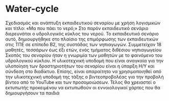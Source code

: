 # Water-cycle
Σχεδιασμός και ανάπτυξη εκπαιδευτικού σεναρίου με χρήση λογισμικών και τίτλο: «Μα που πάει το νερό;» 
Στο παρόν εκπαιδευτικό σενάριο διερευνάται ο υδρολογικός κύκλος του νερού. Το εκπαιδευτικό σενάριο αυτό, δημιουργήθηκε στο πλαίσιο της επιμόρφωσης των εκπαιδευτικών στις ΤΠΕ σε επίπεδο Β2, της συστάδας των νηπιαγωγών. 
Συμμετείχαν 18 μαθητές, τεσσάρων έως έξι ετών, ενός τμήματος διθέσιου νηπιαγωγείου Σκοπός του σεναρίου ήταν η γνωριμία των μαθητών με το φαινόμενο του υδρολογικού κύκλου. 
Η υλικοτεχνική υποδομή που είναι αναγκαία για την υλοποίηση των δραστηριοτήτων του σεναρίου είναι η ύπαρξη H/Y και σύνδεση στο διαδίκτυο.
Επίσης, είναι απαραίτητο να χρησιμοποιηθεί από την υλικοτεχνική υποδομή της τάξης ο βιντεοπροβολέας για την προβολή βίντεο από το YouTube και των προσομοιώσεων. 
Τέλος θα χρειαστεί ο εκτυπωτής προκειμένου να εκτυπωθούν οι εννοιολογικοί χάρτες που θα δημιουργήσουν τα παιδιά

